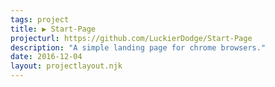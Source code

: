 ```yaml
---
tags: project
title: ▶ Start-Page
projecturl: https://github.com/LuckierDodge/Start-Page
description: "A simple landing page for chrome browsers."
date: 2016-12-04
layout: projectlayout.njk
---
```

